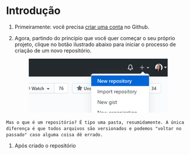 # Introdução

1) Primeiramente: você precisa [criar uma conta](https://github.com/) no Github.

2) Agora, partindo do princípio que você quer começar o seu próprio projeto, clique no botão ilustrado abaixo para iniciar o processo de criação de um novo repositório.

<p align="center"">
    <img src="./.github/images/1B.png" alt="Botão de criar um repositório 1">
<p/>

`Mas o que é um repositório? É tipo uma pasta, resumidamente. A única diferença é que todos arquivos são versionados e podemos "voltar no passado" caso alguma coisa dê errado.`


1) Após criado o repositório
